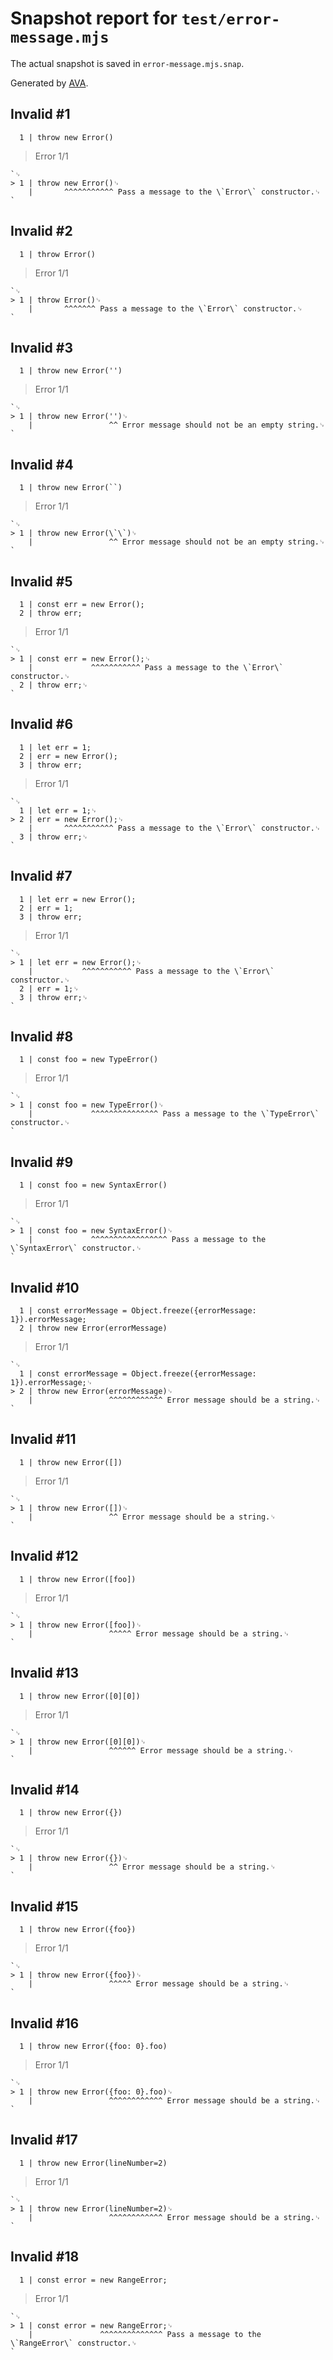 # Snapshot report for `test/error-message.mjs`

The actual snapshot is saved in `error-message.mjs.snap`.

Generated by [AVA](https://avajs.dev).

## Invalid #1
      1 | throw new Error()

> Error 1/1

    `␊
    > 1 | throw new Error()␊
        |       ^^^^^^^^^^^ Pass a message to the \`Error\` constructor.␊
    `

## Invalid #2
      1 | throw Error()

> Error 1/1

    `␊
    > 1 | throw Error()␊
        |       ^^^^^^^ Pass a message to the \`Error\` constructor.␊
    `

## Invalid #3
      1 | throw new Error('')

> Error 1/1

    `␊
    > 1 | throw new Error('')␊
        |                 ^^ Error message should not be an empty string.␊
    `

## Invalid #4
      1 | throw new Error(``)

> Error 1/1

    `␊
    > 1 | throw new Error(\`\`)␊
        |                 ^^ Error message should not be an empty string.␊
    `

## Invalid #5
      1 | const err = new Error();
      2 | throw err;

> Error 1/1

    `␊
    > 1 | const err = new Error();␊
        |             ^^^^^^^^^^^ Pass a message to the \`Error\` constructor.␊
      2 | throw err;␊
    `

## Invalid #6
      1 | let err = 1;
      2 | err = new Error();
      3 | throw err;

> Error 1/1

    `␊
      1 | let err = 1;␊
    > 2 | err = new Error();␊
        |       ^^^^^^^^^^^ Pass a message to the \`Error\` constructor.␊
      3 | throw err;␊
    `

## Invalid #7
      1 | let err = new Error();
      2 | err = 1;
      3 | throw err;

> Error 1/1

    `␊
    > 1 | let err = new Error();␊
        |           ^^^^^^^^^^^ Pass a message to the \`Error\` constructor.␊
      2 | err = 1;␊
      3 | throw err;␊
    `

## Invalid #8
      1 | const foo = new TypeError()

> Error 1/1

    `␊
    > 1 | const foo = new TypeError()␊
        |             ^^^^^^^^^^^^^^^ Pass a message to the \`TypeError\` constructor.␊
    `

## Invalid #9
      1 | const foo = new SyntaxError()

> Error 1/1

    `␊
    > 1 | const foo = new SyntaxError()␊
        |             ^^^^^^^^^^^^^^^^^ Pass a message to the \`SyntaxError\` constructor.␊
    `

## Invalid #10
      1 | const errorMessage = Object.freeze({errorMessage: 1}).errorMessage;
      2 | throw new Error(errorMessage)

> Error 1/1

    `␊
      1 | const errorMessage = Object.freeze({errorMessage: 1}).errorMessage;␊
    > 2 | throw new Error(errorMessage)␊
        |                 ^^^^^^^^^^^^ Error message should be a string.␊
    `

## Invalid #11
      1 | throw new Error([])

> Error 1/1

    `␊
    > 1 | throw new Error([])␊
        |                 ^^ Error message should be a string.␊
    `

## Invalid #12
      1 | throw new Error([foo])

> Error 1/1

    `␊
    > 1 | throw new Error([foo])␊
        |                 ^^^^^ Error message should be a string.␊
    `

## Invalid #13
      1 | throw new Error([0][0])

> Error 1/1

    `␊
    > 1 | throw new Error([0][0])␊
        |                 ^^^^^^ Error message should be a string.␊
    `

## Invalid #14
      1 | throw new Error({})

> Error 1/1

    `␊
    > 1 | throw new Error({})␊
        |                 ^^ Error message should be a string.␊
    `

## Invalid #15
      1 | throw new Error({foo})

> Error 1/1

    `␊
    > 1 | throw new Error({foo})␊
        |                 ^^^^^ Error message should be a string.␊
    `

## Invalid #16
      1 | throw new Error({foo: 0}.foo)

> Error 1/1

    `␊
    > 1 | throw new Error({foo: 0}.foo)␊
        |                 ^^^^^^^^^^^^ Error message should be a string.␊
    `

## Invalid #17
      1 | throw new Error(lineNumber=2)

> Error 1/1

    `␊
    > 1 | throw new Error(lineNumber=2)␊
        |                 ^^^^^^^^^^^^ Error message should be a string.␊
    `

## Invalid #18
      1 | const error = new RangeError;

> Error 1/1

    `␊
    > 1 | const error = new RangeError;␊
        |               ^^^^^^^^^^^^^^ Pass a message to the \`RangeError\` constructor.␊
    `
